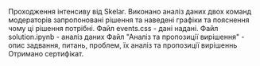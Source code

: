 Проходження інтенсиву від Skelar. Виконано аналіз даних двох команд модераторів запропоновані рішення та наведені графіки та пояснення чому ці рішення потрібні.
Файл events.css - дані надані.
Файл solution.ipynb - аналіз даних
Файл "Аналіз та пропозиції вирішення" - опис задвання, питань, проблем, їх аналіз та пропозиції вирішеннь
Отримано сертифікат. 
